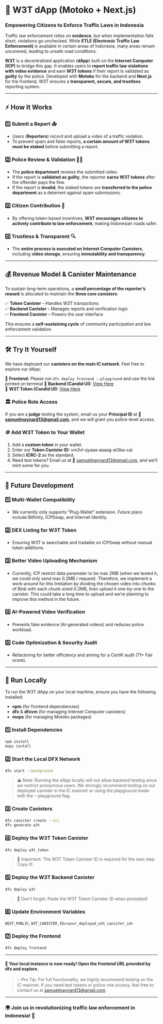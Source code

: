 # 🚦 W3T dApp (Motoko + Next.js)

### Empowering Citizens to Enforce Traffic Laws in Indonesia  

Traffic law enforcement relies on **evidence**, but when implementation falls short, violations go unchecked. While **ETLE (Electronic Traffic Law Enforcement)** is available in certain areas of Indonesia, many areas remain uncovered, leading to unsafe road conditions.  

**W3T** is a decentralized application (**dApp**) built on the **Internet Computer (ICP)** to bridge this gap. It enables users to **report traffic law violations with video evidence** and earn **W3T tokens** if their report is validated as **guilty** by the police. Developed with **Motoko** for the backend and **Next.js** for the frontend, W3T ensures a **transparent, secure, and trustless** reporting system.  

---

## ⚡ How It Works  

### 1️⃣ Submit a Report 📤  
- Users (**Reporters**) record and upload a video of a traffic violation.  
- To prevent spam and false reports, **a certain amount of W3T tokens must be staked** before submitting a report.  

### 2️⃣ Police Review & Validation 👮‍♂️  
- The **police department** reviews the submitted video.  
- If the report is **validated as guilty**, the reporter **earns W3T tokens** after the offender pays the fine.  
- If the report is **invalid**, the staked tokens are **transferred to the police department** as a deterrent against spam submissions.  

### 3️⃣ Citizen Contribution 💪  
- By offering token-based incentives, **W3T encourages citizens to actively contribute to law enforcement**, making Indonesian roads safer.  

### 4️⃣ Trustless & Transparent 🔍  
- The **entire process is executed on Internet Computer Canisters**, including **video storage**, ensuring **immutability and transparency**.  

---

## 💰 Revenue Model & Canister Maintenance  

To sustain long-term operations, a **small percentage of the reporter’s reward** is allocated to maintain the **three core canisters**:  

✅ **Token Canister** – Handles W3T transactions  
✅ **Backend Canister** – Manages reports and verification logic  
✅ **Frontend Canister** – Powers the user interface  

This ensures a **self-sustaining cycle** of community participation and law enforcement validation.  

---

## 🛠 Try It Yourself  

We have deployed our **canisters on the main IC network**. Feel free to explore our dApp:  

🔹 **Frontend:** Please run `dfx deploy frontend --playground` and use the link printed on terminal
🔹 **Backend (Candid UI):** [View Here](https://a4gq6-oaaaa-aaaab-qaa4q-cai.raw.icp0.io/?id=vl2t7-5aaaa-aaaag-at3bq-cai)  
🔹 **W3T Token (Candid UI):** [View Here](https://a4gq6-oaaaa-aaaab-qaa4q-cai.raw.icp0.io/?id=vm3vl-qyaaa-aaaag-at3ba-cai)  

### 🏛 Police Role Access  
If you are a **judge** testing the system, email us your **Principal ID** at 📩 **samuelmaynard13@gmail.com**, and we will grant you police-level access.  

### 🪙 Add W3T Token to Your Wallet  
1. Add a **custom token** in your wallet.
2. Enter our **Token Canister ID:** vm3vl-qyaaa-aaaag-at3ba-cai
3. Select **ICRC-2** as the standard.
4. Need test tokens? Email us at 📩 samuelmaynard13@gmail.com, and we’ll mint some for you.

---

## 🚀 Future Development

### 1️⃣ Multi-Wallet Compatibility
- We currently only supports "Plug-Wallet" extension. Future plans include Bitfinity, ICPSwap, and Internet Identity.

### 2️⃣ DEX Listing for W3T Token
- Ensuring W3T is searchable and tradable on ICPSwap without manual token additions.

### 3️⃣ Better Video Uploading Mechanism
- Currently, ICP restrict data parameter to be max 2MB (when we tested it, we could only send max 0.2MB / request). Therefore, we implement a work-around for this limitation by dividing the chosen video into chunks of Blob with each chunk sized 0.2MB, then upload it one-by-one to the canister. This could take a long time to upload and we're planning to improve this method in the future.

### 4️⃣ AI-Powered Video Verification
- Prevents fake evidence (AI-generated videos) and reduces police workload.

### 5️⃣ Code Optimization & Security Audit
- Refactoring for better efficiency and aiming for a CertiK audit (71+ Fair score).

---

## 🏃 Run Locally  

To run the W3T dApp on your local machine, ensure you have the following installed:  
- **npm** (for frontend dependencies)  
- **dfx** & **dfxvm** (for managing Internet Computer canisters)  
- **mops** (for managing Motoko packages)  

### 1️⃣ Install Dependencies  
```sh
npm install
mops install
```

### 2️⃣ Start the Local DFX Network
```sh
dfx start --background
```
> ⚠️ Note: Running the dApp locally will not allow backend testing since we restrict anonymous users. We strongly recommend testing on our deployed canister in the IC mainnet or using the playground mode with the --playground flag.

### 3️⃣ Create Canisters
```sh
dfx canister create --all
dfx generate w3t
```

### 4️⃣ Deploy the W3T Token Canister
```sh
dfx deploy w3t_token
```
> 📌 Important: The W3T Token Canister ID is required for the next step. Copy it!

### 5️⃣ Deploy the W3T Backend Canister
```sh
dfx deploy w3t
```
> 📌 Don't forget: Paste the W3T Token Canister ID when prompted!

### 6️⃣ Update Environment Variables
```plaintext
NEXT_PUBLIC_W3T_CANISTER_ID=<your_deployed_w3t_canister_id>
```

### 7️⃣ Deploy the Frontend
```sh
dfx deploy frontend
```

---

#### 🚀 Your local instance is now ready! Open the frontend URL provided by dfx and explore.
> 💡 Pro Tip: For full functionality, we highly recommend testing on the IC mainnet. If you need test tokens or police role access, feel free to contact us at samuelmaynard13@gmail.com.

---

### 🌍 Join us in revolutionizing traffic law enforcement in Indonesia! 🚦
